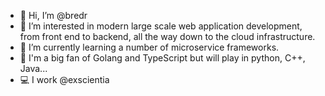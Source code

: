 - 👋 Hi, I’m @bredr
- 👀 I’m interested in modern large scale web application development, from front end to backend, all the way down to the cloud infrastructure.
- 🌱 I’m currently learning a number of microservice frameworks.
- 🔧 I'm a big fan of Golang and TypeScript but will play in python, C++, Java... 
- 💻 I work @exscientia

<!---
bredr/bredr is a ✨ special ✨ repository because its `README.md` (this file) appears on your GitHub profile.
You can click the Preview link to take a look at your changes.
--->
